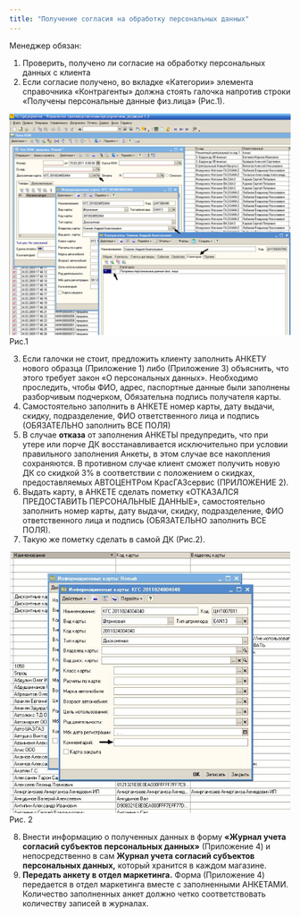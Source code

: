 ```yaml
---
title: "Получение согласия на обработку персональных данных"
---
```


Менеджер обязан:

1. Проверить, получено ли согласие на обработку персональных данных с клиента
2. Если согласие получено, во вкладке «Категории» элемента справочника «Контрагенты» должна стоять галочка напротив строки «Получены персональные данные физ.лица» (Рис.1).

![](notesorg/_attach/lu902410d1h_tmp_f57502a315c778dc.png)
Рис.1

3. Если галочки не стоит, предложить клиенту заполнить АНКЕТУ нового образца (Приложение 1) либо (Приложение 3) объяснить, что этого требует закон «О персональных данных». Необходимо проследить, чтобы ФИО, адрес, паспортные данные были заполнены разборчивым подчерком, Обязательна подпись получателя карты.
4. Самостоятельно заполнить в АНКЕТЕ номер карты, дату выдачи, скидку, подразделение, ФИО ответственного лица и подпись (ОБЯЗАТЕЛЬНО заполнить ВСЕ ПОЛЯ)
5. В случае **отказа** от заполнения АНКЕТЫ предупредить, что при утере или порче ДК восстанавливается исключительно при условии правильного заполнения Анкеты, в этом случае все накопления сохраняются. В противном случае клиент сможет получить новую ДК со скидкой 3% в соответствии с положением о скидках, предоставляемых АВТОЦЕНТРом КрасГАЗсервис (ПРИЛОЖЕНИЕ 2).
6. Выдать карту, в АНКЕТЕ сделать пометку «ОТКАЗАЛСЯ ПРЕДОСТАВИТЬ ПЕРСОНАЛЬНЫЕ ДАННЫЕ», самостоятельно заполнить номер карты, дату выдачи, скидку, подразделение, ФИО ответственного лица и подпись (ОБЯЗАТЕЛЬНО заполнить ВСЕ ПОЛЯ).
7. Такую же пометку сделать в самой ДК (Рис.2).

![](notesorg/_attach/lu902410d1h_tmp_35b6fb69189c4177.jpg)
Рис. 2

 8. Внести информацию о полученных данных в форму **«Журнал учета согласий субъектов персональных данных»** (Приложение 4) и непосредственно в сам **Журнал учета согласий субъектов персональных данных,** который хранится в каждом магазине.
 9. **Передать анкету в отдел маркетинга.** Форма (Приложение 4) передается в отдел маркетинга вместе с заполненными АНКЕТАМИ. Количество заполненных анкет должно четко соответствовать количеству записей в журналах.